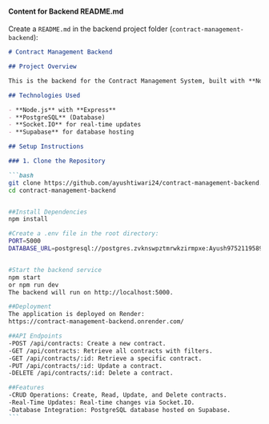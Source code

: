 #### Content for **Backend** README.md

Create a `README.md` in the backend project folder (`contract-management-backend`):

````markdown
# Contract Management Backend

## Project Overview

This is the backend for the Contract Management System, built with **Node.js** and **Express**. It provides RESTful APIs to handle contract operations and real-time updates via Socket.IO.

## Technologies Used

- **Node.js** with **Express**
- **PostgreSQL** (Database)
- **Socket.IO** for real-time updates
- **Supabase** for database hosting

## Setup Instructions

### 1. Clone the Repository

```bash
git clone https://github.com/ayushtiwari24/contract-management-backend.git
cd contract-management-backend


##Install Dependencies
npm install

#Create a .env file in the root directory:
PORT=5000
DATABASE_URL=postgresql://postgres.zvknswpztmrwkzirmpxe:Ayush9752119589@aws-0-ap-south-1.pooler.supabase.com:5432/postgres


#Start the backend service
npm start
or npm run dev
The backend will run on http://localhost:5000.

##Deployment
The application is deployed on Render:
https://contract-management-backend.onrender.com/

##API Endpoints
-POST /api/contracts: Create a new contract.
-GET /api/contracts: Retrieve all contracts with filters.
-GET /api/contracts/:id: Retrieve a specific contract.
-PUT /api/contracts/:id: Update a contract.
-DELETE /api/contracts/:id: Delete a contract.

##Features
-CRUD Operations: Create, Read, Update, and Delete contracts.
-Real-Time Updates: Real-time changes via Socket.IO.
-Database Integration: PostgreSQL database hosted on Supabase.
```
````
